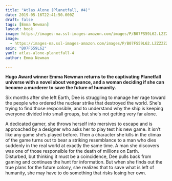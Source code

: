 ```yaml
---
title: "Atlas Alone (Planetfall, #4)"
date: 2019-05-16T22:41:50.000Z
draft: false
tags: [Emma Newman]
layout: book
image: https://images-na.ssl-images-amazon.com/images/P/B07FS59L62.LZZZZZZZ.jpg
image: 
  - https://images-na.ssl-images-amazon.com/images/P/B07FS59L62.LZZZZZZZ.jpg
asin: "B07FS59L62"
yaml: atlas-alone-planetfall-4
author: Emma Newman

---
```


**Hugo Award winner Emma Newman returns to the captivating Planetfall universe with a novel about vengeance, and a woman deciding if she can become a murderer to save the future of humanity.**  
  
Six months after she left Earth, Dee is struggling to manage her rage toward the people who ordered the nuclear strike that destroyed the world. She's trying to find those responsible, and to understand why the ship is keeping everyone divided into small groups, but she's not getting very far alone.   
  
  
A dedicated gamer, she throws herself into mersives to escape and is approached by a designer who asks her to play test his new game. It isn’t like any game she’s played before. Then a character she kills in the climax of the game turns out to bear a striking resemblance to a man who dies suddenly in the real world at exactly the same time. A man she discovers was one of those responsible for the death of millions on Earth.   
 Disturbed, but thinking it must be a coincidence, Dee pulls back from gaming and continues the hunt for information. But when she finds out the true plans for the future colony, she realizes that to save what is left of humanity, she may have to do something that risks losing her own.